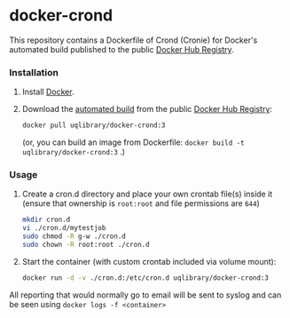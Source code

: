 docker-crond
============

This repository contains a Dockerfile of Crond (Cronie) for Docker's automated build published to the public [Docker Hub Registry](https://registry.hub.docker.com/).

### Installation

1. Install [Docker](https://www.docker.com/).

2. Download the [automated build](https://registry.hub.docker.com/u/uqlibrary/docker-crond/) from the public [Docker Hub Registry](https://registry.hub.docker.com/): 

   ```sh
   docker pull uqlibrary/docker-crond:3
   ```

   (or, you can build an image from Dockerfile: `docker build -t uqlibrary/docker-crond:3` .)

### Usage

1. Create a cron.d directory and place your own crontab file(s) inside it (ensure that ownership is `root:root` and file permissions are `644`)

    ```sh
    mkdir cron.d
    vi ./cron.d/mytestjob
    sudo chmod -R g-w ./cron.d
    sudo chown -R root:root ./cron.d
    ```

2. Start the container (with custom crontab included via volume mount):

    ```sh
    docker run -d -v ./cron.d:/etc/cron.d uqlibrary/docker-crond:3
    ```

All reporting that would normally go to email will be sent to syslog and can be seen using `docker logs -f <container>`
